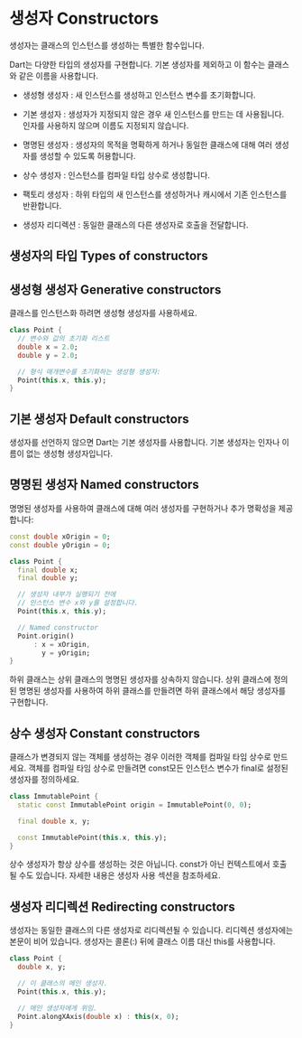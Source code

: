 # 생성자 Constructors

생성자는 클래스의 인스턴스를 생성하는 특별한 함수입니다.

Dart는 다양한 타입의 생성자를 구현합니다. 기본 생성자를 제외하고 이 함수는 클래스와 같은 이름을 사용합니다.

- 생성형 생성자 : 새 인스턴스를 생성하고 인스턴스 변수를 초기화합니다.

- 기본 생성자 : 생성자가 지정되지 않은 경우 새 인스턴스를 만드는 데 사용됩니다. 인자를 사용하지 않으며 이름도 지정되지 않습니다.

- 명명된 생성자 : 생성자의 목적을 명확하게 하거나 동일한 클래스에 대해 여러 생성자를 생성할 수 있도록 허용합니다.

- 상수 생성자 : 인스턴스를 컴파일 타입 상수로 생성합니다.

- 팩토리 생성자 : 하위 타입의 새 인스턴스를 생성하거나 캐시에서 기존 인스턴스를 반환합니다.

- 생성자 리디렉션 : 동일한 클래스의 다른 생성자로 호출을 전달합니다.

## 생성자의 타입 Types of constructors

## 생성형 생성자 Generative constructors

클래스를 인스턴스화 하려면 생성형 생성자를 사용하세요.

```dart
class Point {
  // 변수와 값의 초기화 리스트
  double x = 2.0;
  double y = 2.0;

  // 형식 매개변수를 초기화하는 생성형 생성자:
  Point(this.x, this.y);
}
```

## 기본 생성자 Default constructors

생성자를 선언하지 않으면 Dart는 기본 생성자를 사용합니다. 기본 생성자는 인자나 이름이 없는 생성형 생성자입니다.

## 명명된 생성자 Named constructors

명명된 생성자를 사용하여 클래스에 대해 여러 생성자를 구현하거나 추가 명확성을 제공합니다:

```dart
const double xOrigin = 0;
const double yOrigin = 0;

class Point {
  final double x;
  final double y;

  // 생성자 내부가 실행되기 전에
  // 인스턴스 변수 x와 y를 설정합니다.
  Point(this.x, this.y);

  // Named constructor
  Point.origin()
      : x = xOrigin,
        y = yOrigin;
}
```

하위 클래스는 상위 클래스의 명명된 생성자를 상속하지 않습니다. 상위 클래스에 정의된 명명된 생성자를 사용하여 하위 클래스를 만들려면 하위 클래스에서 해당 생성자를 구현합니다.

## 상수 생성자 Constant constructors

클래스가 변경되지 않는 객체를 생성하는 경우 이러한 객체를 컴파일 타임 상수로 만드세요. 객체를 컴파일 타임 상수로 만들려면 const모든 인스턴스 변수가 final로 설정된 생성자를 정의하세요.

```dart
class ImmutablePoint {
  static const ImmutablePoint origin = ImmutablePoint(0, 0);

  final double x, y;

  const ImmutablePoint(this.x, this.y);
}
```

상수 생성자가 항상 상수를 생성하는 것은 아닙니다. const가 아닌 컨텍스트에서 호출될 수도 있습니다. 자세한 내용은 생성자 사용 섹션을 참조하세요.

## 생성자 리디렉션 Redirecting constructors

생성자는 동일한 클래스의 다른 생성자로 리디렉션될 수 있습니다. 리디렉션 생성자에는 본문이 비어 있습니다. 생성자는 콜론(:) 뒤에 클래스 이름 대신 this를 사용합니다.

```dart
class Point {
  double x, y;

  // 이 클래스의 메인 생성자.
  Point(this.x, this.y);

  // 메인 생성자에게 위임.
  Point.alongXAxis(double x) : this(x, 0);
}
```